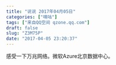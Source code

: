 ```yaml
---
title: "说说 2017年04月05日"
categories: ["嘀咕"]
tags: ["来自QQ空间 qzone.qq.com"]
draft: false
slug: "Z3M75P"
date: "2017-04-05 23:20:37"
---
```


感受一下万兆网络。微软Azure北京数据中心。
